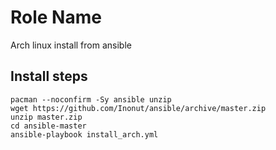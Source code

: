 Role Name
=========

Arch linux install from ansible

Install steps
------------

```shell script
pacman --noconfirm -Sy ansible unzip
wget https://github.com/Inonut/ansible/archive/master.zip
unzip master.zip
cd ansible-master
ansible-playbook install_arch.yml
```